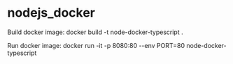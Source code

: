 # nodejs_docker

Build docker image: docker build -t node-docker-typescript .

Run docker image: docker run -it -p 8080:80 --env PORT=80 node-docker-typescript
